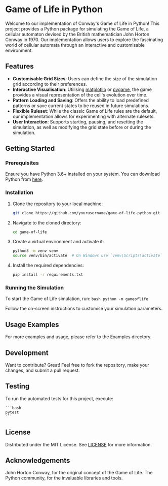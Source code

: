 # Game of Life in Python

Welcome to our implementation of Conway's Game of Life in Python! This project provides a Python package for simulating the Game of Life, a cellular automaton devised by the British mathematician John Horton Conway in 1970. Our implementation allows users to explore the fascinating world of cellular automata through an interactive and customisable environment.

## Features

- **Customisable Grid Sizes**: Users can define the size of the simulation grid according to their preferences.
- **Interactive Visualisation**: Utilising [matplotlib](https://matplotlib.org/) or [pygame](https://www.pygame.org/news), the game provides a visual representation of the cell's evolution over time.
- **Pattern Loading and Saving**: Offers the ability to load predefined patterns or save current states to be reused in future simulations.
- **Flexible Ruleset**: While the classic Game of Life rules are the default, our implementation allows for experimenting with alternate rulesets.
- **User Interaction**: Supports starting, pausing, and resetting the simulation, as well as modifying the grid state before or during the simulation.

## Getting Started

### Prerequisites

Ensure you have Python 3.6+ installed on your system. You can download Python from [here](https://www.python.org/downloads/).

### Installation

1. Clone the repository to your local machine:
   ```bash
   git clone https://github.com/yourusername/game-of-life-python.git
    ```
2. Navigate to the cloned directory:
    ```bash
    cd game-of-life
    ```
3. Create a virtual environment and activate it:
    ```bash
    python3 -m venv venv
    source venv/bin/activate  # On Windows use `venv\Scripts\activate`
    ```
4. Install the required dependencies:
    ```bash
    pip install -r requirements.txt
    ```

### Running the Simulation
To start the Game of Life simulation, run:
    ```bash
    python -m gameoflife
    ```

Follow the on-screen instructions to customise your simulation parameters.

## Usage Examples
For more examples and usage, please refer to the Examples directory.

## Development
Want to contribute? Great! Feel free to fork the repository, make your changes, and submit a pull request.

## Testing
To run the automated tests for this project, execute:

    ```bash
    pytest
    ```

## License
Distributed under the MIT License. See [LICENSE](LICENCE) for more information.

## Acknowledgements
John Horton Conway, for the original concept of the Game of Life.
The Python community, for the invaluable libraries and tools.
